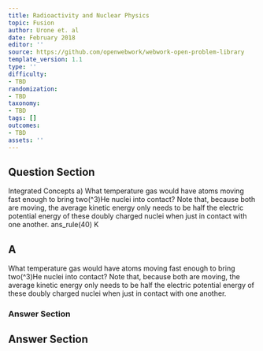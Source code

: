```yaml
---
title: Radioactivity and Nuclear Physics
topic: Fusion
author: Urone et. al
date: February 2018
editor: ''
source: https://github.com/openwebwork/webwork-open-problem-library
template_version: 1.1
type: ''
difficulty:
- TBD
randomization:
- TBD
taxonomy:
- TBD
tags: []
outcomes:
- TBD
assets: ''
---
```


## Question Section 

Integrated Concepts 
a) What temperature gas would have atoms moving fast enough to bring two(^3)He nuclei into contact? Note that, because both are moving, the average kinetic energy only needs to be half the electric potential energy of these doubly charged nuclei when just in contact with one another. 
ans_rule(40) K

## A
What temperature gas would have atoms moving fast enough to bring two(^3)He nuclei into contact? Note that, because both are moving, the average kinetic energy only needs to be half the electric potential energy of these doubly charged nuclei when just in contact with one another. 
### Answer Section


## Answer Section

